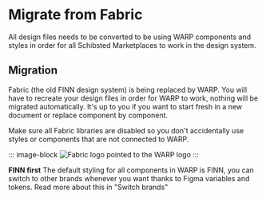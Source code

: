 # Migrate from Fabric
All design files needs to be converted to be using WARP components and styles in order for all Schibsted Marketplaces to work in the design system.

## Migration
Fabric (the old FINN design system) is being replaced by WARP. You will have to recreate your design files in order for WARP to work, nothing will be migrated automatically. It's up to you if you want to start fresh in a new document or replace component by component.

Make sure all Fabric libraries are disabled so you don't accidentally use styles or components that are not connected to WARP.

::: image-block
![Fabric logo pointed to the WARP logo](/images/get-started/migration.png)
:::

**FINN first**
The default styling for all components in WARP is FINN, you can switch to other brands whenever you want thanks to Figma variables and tokens. Read more about this in "Switch brands"